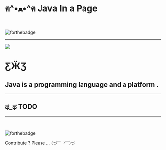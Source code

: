 # ฅ^•ﻌ•^ฅ Java In a Page


<br>

![forthebadge](https://forthebadge.com/images/badges/built-with-swag.svg)   

---

![](https://img.shields.io/badge/Use-Ctrl%20%2B%20F-blue?style=for-the-badge)

# ƸӜƷ

Java is a **programming language** and a **platform** .
---

---  

## ಥ_ಥ TODO

---

<br>

![forthebadge](https://forthebadge.com/images/badges/cc-0.svg)  

Contribute ? Please ... `(づ￣ ³￣)づ`